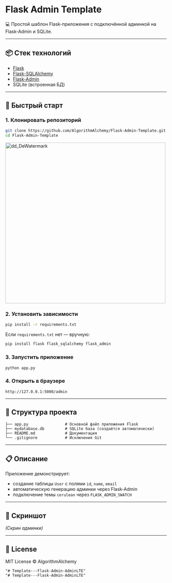 # Flask Admin Template

💻 Простой шаблон Flask-приложения с подключённой админкой на Flask-Admin и SQLite.

---

## 📦 Стек технологий

- [Flask](https://flask.palletsprojects.com/)
- [Flask-SQLAlchemy](https://flask-sqlalchemy.palletsprojects.com/)
- [Flask-Admin](https://flask-admin.readthedocs.io/)
- SQLite (встроенная БД)

---

## 🚀 Быстрый старт

### 1. Клонировать репозиторий

```bash
git clone https://github.com/AlgorithmAlchemy/Flask-Admin-Template.git
cd Flask-Admin-Template
````
<p align="left">
  <img src="https://github.com/user-attachments/assets/f6759825-6203-45e8-b394-44275be372c6" alt="dd_DeWatermark" width="500" />
</p>



### 2. Установить зависимости

```bash
pip install -r requirements.txt
```

Если `requirements.txt` нет — вручную:

```bash
pip install flask flask_sqlalchemy flask_admin
```

### 3. Запустить приложение

```bash
python app.py
```

### 4. Открыть в браузере

```
http://127.0.0.1:5000/admin
```

---

## 🧱 Структура проекта

```
├── app.py                # Основной файл приложения Flask
├── mydatabase.db         # SQLite база (создаётся автоматически)
├── README.md             # Документация
└── .gitignore            # Исключения Git
```

---

## 📋 Описание

Приложение демонстрирует:

* создание таблицы `User` с полями `id`, `name`, `email`
* автоматическую генерацию админки через Flask-Admin
* подключение темы `cerulean` через `FLASK_ADMIN_SWATCH`

---

## 📸 Скриншот

*(Скрин админки)*

---

## 📄 License

MIT License © AlgorithmAlchemy

```
"# Template---Flask-Admin-AdminLTE" 
"# Template---Flask-Admin-AdminLTE" 

